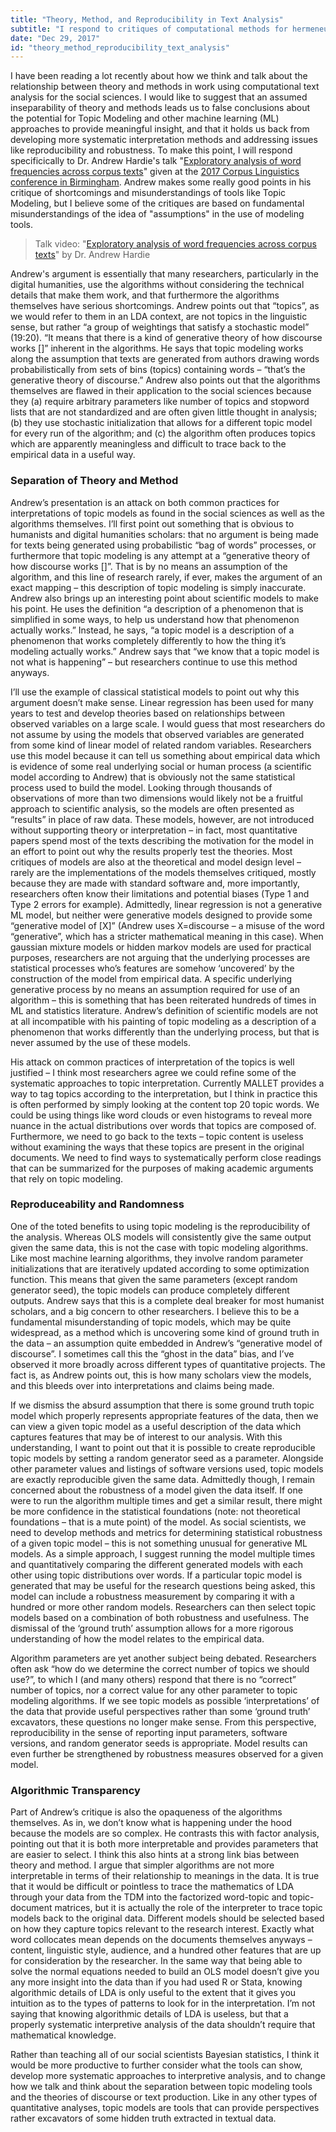 ```yaml
---
title: "Theory, Method, and Reproducibility in Text Analysis"
subtitle: "I respond to critiques of computational methods for hermeneutic analysis."
date: "Dec 29, 2017"
id: "theory_method_reproducibility_text_analysis"
---
```


I have been reading a lot recently about how we think and talk about the relationship between theory and methods in work using computational text analysis for the social sciences. I would like to suggest that an assumed inseparability of theory and methods leads us to false conclusions about the potential for Topic Modeling and other machine learning (ML) approaches to provide meaningful insight, and that it holds us back from developing more systematic interpretation methods and addressing issues like reproducibility and robustness. To make this point, I will respond specificically to Dr. Andrew Hardie's talk "[Exploratory analysis of word frequencies across corpus texts](https://www.youtube.com/watch?v=ka4yDJLtSSc)" given at the [2017 Corpus Linguistics conference in Birmingham](https://www.birmingham.ac.uk/research/activity/corpus/events/2017/cl2017/index.aspx). Andrew makes some really good points in his critique of shortcomings and misunderstandings of tools like Topic Modeling, but I believe some of the critiques are based on fundamental misunderstandings of the idea of "assumptions" in the use of modeling tools.

> Talk video: "[Exploratory analysis of word frequencies across corpus texts](https://www.youtube.com/watch?v=ka4yDJLtSSc)" by Dr. Andrew Hardie

Andrew's argument is essentially that many researchers, particularly in the digital humanities, use the algorithms without considering the technical details that make them work, and that furthermore the algorithms themselves have serious shortcomings. Andrew points out that “topics”, as we would refer to them in an LDA context, are not topics in the linguistic sense, but rather “a group of weightings that satisfy a stochastic model” (19:20). “It means that there is a kind of generative theory of how discourse works []” inherent in the algorithms. He says that topic modeling works along the assumption that texts are generated from authors drawing words probabilistically from sets of bins (topics) containing words – “that’s the generative theory of discourse.” Andrew also points out that the algorithms themselves are flawed in their application to the social sciences because they (a) require arbitrary parameters like number of topics and stopword lists that are not standardized and are often given little thought in analysis; (b) they use stochastic initialization that allows for a different topic model for every run of the algorithm; and (c) the algorithm often produces topics which are apparently meaningless and difficult to trace back to the empirical data in a useful way.

### Separation of Theory and Method

Andrew’s presentation is an attack on both common practices for interpretations of topic models as found in the social sciences as well as the algorithms themselves. I’ll first point out something that is obvious to humanists and digital humanities scholars: that no argument is being made for texts being generated using probabilistic “bag of words” processes, or furthermore that topic modeling is any attempt at a “generative theory of how discourse works []”. That is by no means an assumption of the algorithm, and this line of research rarely, if ever, makes the argument of an exact mapping – this description of topic modeling is simply inaccurate. Andrew also brings up an interesting point about scientific models to make his point. He uses the definition “a description of a phenomenon that is simplified in some ways, to help us understand how that phenomenon actually works.” Instead, he says, “a topic model is a description of a phenomenon that works completely differently to how the thing it’s modeling actually works.” Andrew says that “we know that a topic model is not what is happening” – but researchers continue to use this method anyways.

I’ll use the example of classical statistical models to point out why this argument doesn’t make sense. Linear regression has been used for many years to test and develop theories based on relationships between observed variables on a large scale. I would guess that most researchers do not assume by using the models that observed variables are generated from some kind of linear model of related random variables. Researchers use this model because it can tell us something about empirical data which is evidence of some real underlying social or human process (a scientific model according to Andrew) that is obviously not the same statistical process used to build the model. Looking through thousands of observations of more than two dimensions would likely not be a fruitful approach to scientific analysis, so the models are often presented as “results” in place of raw data. These models, however, are not introduced without supporting theory or interpretation – in fact, most quantitative papers spend most of the texts describing the motivation for the model in an effort to point out why the results properly test the theories. Most critiques of models are also at the theoretical and model design level – rarely are the implementations of the models themselves critiqued, mostly because they are made with standard software and, more importantly, researchers often know their limitations and potential biases (Type 1 and Type 2 errors for example). Admittedly, linear regression is not a generative ML model, but neither were generative models designed to provide some “generative model of [X]” (Andrew uses X=discourse – a misuse of the word “generative”, which has a stricter mathematical meaning in this case). When gaussian mixture models or hidden markov models are used for practical purposes, researchers are not arguing that the underlying processes are statistical processes who’s features are somehow ‘uncovered’ by the construction of the model from empirical data. A specific underlying generative process by no means an assumption required for use of an algorithm – this is something that has been reiterated hundreds of times in ML and statistics literature. Andrew’s definition of scientific models are not at all incompatible with his painting of topic modeling as a description of a phenomenon that works differently than the underlying process, but that is never assumed by the use of these models.

His attack on common practices of interpretation of the topics is well justified – I think most researchers agree we could refine some of the systematic approaches to topic interpretation. Currently MALLET provides a way to tag topics according to the interpretation, but I think in practice this is often performed by simply looking at the content top 20 topic words. We could be using things like word clouds or even histograms to reveal more nuance in the actual distributions over words that topics are composed of. Furthermore, we need to go back to the texts – topic content is useless without examining the ways that these topics are present in the original documents. We need to find ways to systematically perform close readings that can be summarized for the purposes of making academic arguments that rely on topic modeling.

### Reproduceability and Randomness

One of the toted benefits to using topic modeling is the reproducibility of the analysis. Whereas OLS models will consistently give the same output given the same data, this is not the case with topic modeling algorithms. Like most machine learning algorithms, they involve random parameter initializations that are iteratively updated according to some optimization function. This means that given the same parameters (except random generator seed), the topic models can produce completely different outputs. Andrew says that this is a complete deal breaker for most humanist scholars, and a big concern to other researchers. I believe this to be a fundamental misunderstanding of topic models, which may be quite widespread, as a method which is uncovering some kind of ground truth in the data – an assumption quite embedded in Andrew’s “generative model of discourse”. I sometimes call this the “ghost in the data” bias, and I’ve observed it more broadly across different types of quantitative projects. The fact is, as Andrew points out, this is how many scholars view the models, and this bleeds over into interpretations and claims being made.

If we dismiss the absurd assumption that there is some ground truth topic model which properly represents appropriate features of the data, then we can view a given topic model as a useful description of the data which captures features that may be of interest to our analysis. With this understanding, I want to point out that it is possible to create reproducible topic models by setting a random generator seed as a parameter. Alongside other parameter values and listings of software versions used, topic models are exactly reproducible given the same data. Admittedly though, I remain concerned about the robustness of a model given the data itself. If one were to run the algorithm multiple times and get a similar result, there might be more confidence in the statistical foundations (note: not theoretical foundations – that is a mute point) of the model. As social scientists, we need to develop methods and metrics for determining statistical robustness of a given topic model – this is not something unusual for generative ML models. As a simple approach, I suggest running the model multiple times and quantitatively comparing the different generated models with each other using topic distributions over words. If a particular topic model is generated that may be useful for the research questions being asked, this model can include a robustness measurement by comparing it with a hundred or more other random models. Researchers can then select topic models based on a combination of both robustness and usefulness. The dismissal of the ‘ground truth’ assumption allows for a more rigorous understanding of how the model relates to the empirical data.

Algorithm parameters are yet another subject being debated. Researchers often ask “how do we determine the correct number of topics we should use?”, to which I (and many others) respond that there is no “correct” number of topics, nor a correct value for any other parameter to topic modeling algorithms. If we see topic models as possible ‘interpretations’ of the data that provide useful perspectives rather than some ‘ground truth’ excavators, these questions no longer make sense. From this perspective, reproducibility in the sense of reporting input parameters, software versions, and random generator seeds is appropriate. Model results can even further be strengthened by robustness measures observed for a given model.

### Algorithmic Transparency

Part of Andrew’s critique is also the opaqueness of the algorithms themselves. As in, we don’t know what is happening under the hood because the models are so complex. He contrasts this with factor analysis, pointing out that it is both more interpretable and provides parameters that are easier to select. I think this also hints at a strong link bias between theory and method. I argue that simpler algorithms are not more interpretable in terms of their relationship to meanings in the data. It is true that it would be difficult or pointless to trace the mathematics of LDA through your data from the TDM into the factorized word-topic and topic-document matrices, but it is actually the role of the interpreter to trace topic models back to the original data. Different models should be selected based on how they capture topics relevant to the research interest. Exactly what word collocates mean depends on the documents themselves anyways – content, linguistic style, audience, and a hundred other features that are up for consideration by the researcher. In the same way that being able to solve the normal equations needed to build an OLS model doesn’t give you any more insight into the data than if you had used R or Stata, knowing algorithmic details of LDA is only useful to the extent that it gives you intuition as to the types of patterns to look for in the interpretation. I’m not saying that knowing algorithmic details of LDA is useless, but that a properly systematic interpretive analysis of the data shouldn’t require that mathematical knowledge.

Rather than teaching all of our social scientists Bayesian statistics, I think it would be more productive to further consider what the tools can show, develop more systematic approaches to interpretive analysis, and to change how we talk and think about the separation between topic modeling tools and the theories of discourse or text production. Like in any other types of quantitative analyses, topic models are tools that can provide perspectives rather excavators of some hidden truth extracted in textual data.










